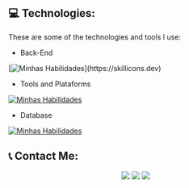 ## :computer: Technologies:

These are some of the technologies and tools I use:

- Back-End

[![Minhas Habilidades](https://skillicons.dev/icons?i=java,python,dotnet,)](https://skillicons.dev) 

- Tools and Plataforms

[![Minhas Habilidades](https://skillicons.dev/icons?i=pycharm,vscode,visualstudio)](https://skillicons.dev)

- Database

[![Minhas Habilidades](https://skillicons.dev/icons?i=mysql)](https://skillicons.dev)


## 📞 Contact Me:
<div align="center"> 
  <a href="https://api.whatsapp.com/send/?phone=%2B5511978470917&text&app_absent=0" target="_blank"><img src="https://img.shields.io/badge/WhatsApp-25D366?style=for-the-badge&logo=whatsapp&logoColor=white" target="_blank"></a>
  <a href = "mailto:lukasserete@gmail.com"><img src="https://img.shields.io/badge/-Gmail-%23333?style=for-the-badge&logo=gmail&logoColor=white" target="_blank"></a>
  <a href="https://www.linkedin.com/in/lucasserete/" target="_blank"><img src="https://img.shields.io/badge/-LinkedIn-%230077B5?style=for-the-badge&logo=linkedin&logoColor=white" target="_blank"></a>   
</div>
